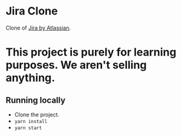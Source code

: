# Jira Clone

Clone of [Jira by Atlassian](https://www.atlassian.com/software/jira).

# This project is purely for learning purposes. We aren't selling anything.

## Running locally

- Clone the project.
- `yarn install`
- `yarn start`
